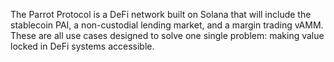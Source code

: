The Parrot Protocol is a DeFi network built on Solana that will include the stablecoin PAI, a non-custodial lending market, and a margin trading vAMM. These are all use cases designed to solve one single problem: making value locked in DeFi systems accessible.
